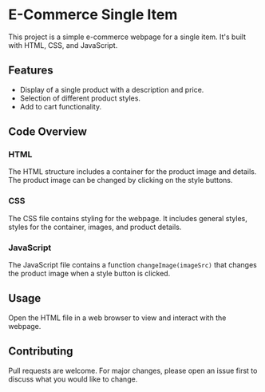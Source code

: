 # E-Commerce Single Item

This project is a simple e-commerce webpage for a single item. It's built with HTML, CSS, and JavaScript.

## Features

- Display of a single product with a description and price.
- Selection of different product styles.
- Add to cart functionality.

## Code Overview

### HTML

The HTML structure includes a container for the product image and details. The product image can be changed by clicking on the style buttons.

### CSS

The CSS file contains styling for the webpage. It includes general styles, styles for the container, images, and product details.

### JavaScript

The JavaScript file contains a function `changeImage(imageSrc)` that changes the product image when a style button is clicked.

## Usage

Open the HTML file in a web browser to view and interact with the webpage.

## Contributing

Pull requests are welcome. For major changes, please open an issue first to discuss what you would like to change.

